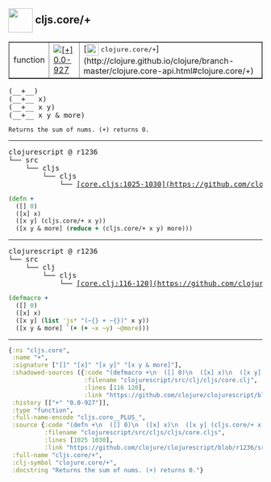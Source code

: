 ## <img width="48px" valign="middle" src="http://i.imgur.com/Hi20huC.png"> cljs.core/+

 <table border="1">
<tr>
<td>function</td>
<td><a href="https://github.com/cljsinfo/api-refs/tree/0.0-927"><img valign="middle" alt="[+] 0.0-927" src="https://img.shields.io/badge/+-0.0--927-lightgrey.svg"></a> </td>
<td>
[<img height="24px" valign="middle" src="http://i.imgur.com/1GjPKvB.png"> <samp>clojure.core/+</samp>](http://clojure.github.io/clojure/branch-master/clojure.core-api.html#clojure.core/+)
</td>
</tr>
</table>

 <samp>
(__+__)<br>
(__+__ x)<br>
(__+__ x y)<br>
(__+__ x y & more)<br>
</samp>

```
Returns the sum of nums. (+) returns 0.
```

---

 <pre>
clojurescript @ r1236
└── src
    └── cljs
        └── cljs
            └── <ins>[core.cljs:1025-1030](https://github.com/clojure/clojurescript/blob/r1236/src/cljs/cljs/core.cljs#L1025-L1030)</ins>
</pre>

```clj
(defn +
  ([] 0)
  ([x] x)
  ([x y] (cljs.core/+ x y))
  ([x y & more] (reduce + (cljs.core/+ x y) more)))
```


---

 <pre>
clojurescript @ r1236
└── src
    └── clj
        └── cljs
            └── <ins>[core.clj:116-120](https://github.com/clojure/clojurescript/blob/r1236/src/clj/cljs/core.clj#L116-L120)</ins>
</pre>

```clj
(defmacro +
  ([] 0)
  ([x] x)
  ([x y] (list 'js* "(~{} + ~{})" x y))
  ([x y & more] `(+ (+ ~x ~y) ~@more)))
```

---

```clj
{:ns "cljs.core",
 :name "+",
 :signature ["[]" "[x]" "[x y]" "[x y & more]"],
 :shadowed-sources ({:code "(defmacro +\n  ([] 0)\n  ([x] x)\n  ([x y] (list 'js* \"(~{} + ~{})\" x y))\n  ([x y & more] `(+ (+ ~x ~y) ~@more)))",
                     :filename "clojurescript/src/clj/cljs/core.clj",
                     :lines [116 120],
                     :link "https://github.com/clojure/clojurescript/blob/r1236/src/clj/cljs/core.clj#L116-L120"}),
 :history [["+" "0.0-927"]],
 :type "function",
 :full-name-encode "cljs.core__PLUS_",
 :source {:code "(defn +\n  ([] 0)\n  ([x] x)\n  ([x y] (cljs.core/+ x y))\n  ([x y & more] (reduce + (cljs.core/+ x y) more)))",
          :filename "clojurescript/src/cljs/cljs/core.cljs",
          :lines [1025 1030],
          :link "https://github.com/clojure/clojurescript/blob/r1236/src/cljs/cljs/core.cljs#L1025-L1030"},
 :full-name "cljs.core/+",
 :clj-symbol "clojure.core/+",
 :docstring "Returns the sum of nums. (+) returns 0."}

```
